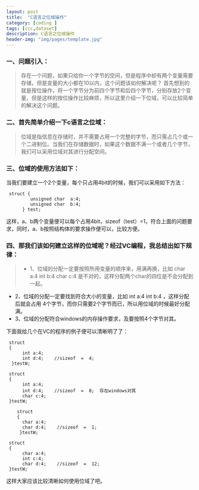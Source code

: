 ```yaml
---
layout: post
title:  "C语言之位域操作"
category: [coding ]
tags: [ccc,dataset]
description: C语言之位域操作
header-img: "img/pages/template.jpg"
---
```


### 一、问题引入：  
>存在一个问题，如果只给你一个字节的空间，但是程序中却有两个变量需要存储，但是变量的大小都在10以内，这个问题该如何解决呢？
首先想到的就是按位操作，将一个字节分为前四个字节和后四个字节，分别存放2个变量，但是这样的按位操作比较麻烦，所以这里介绍一下位域，可以比较简单的解决这个问题。


### 二、首先简单介绍一下c语言之位域：
>位域是指信息在存储时，并不需要占用一个完整的字节，而只需占几个或一个二进制位。当我们在存储数据时，如果这个数据不满一个或者几个字节，我们可以采用位域对其进行分配空间。

### 三、位域的使用方法如下：
当我们要建立一个2个变量，每个只占用4bit的时候，我们可以采用如下方法：

     struct {
             unsigned char  a:4;
             unsigned char  b:4;
          } test;
这样，a、b两个变量便可以每个占用4bit，sizeof（test）=1，符合上面的问题要求，同时，a、b按照结构体的要求操作便可以，比较方便。

### 四、那我们该如何建立这样的位域呢？经过VC编程，我总结出如下规律：

>* 1、位域的分配一定要按照所用变量的顺序来，用满再换，比如   char a:4  int b:4  char c:4  是不对的，这样分配两个char的四位是不会分配到一起。
* 2、位域的分配一定要找到符合大小的变量，比如  int a:4   int b:4 ，这样分配后就会占用 4个字节，而你只需要2个字节而已，所以用位域的时候最好分配满。
* 3、位域的分配符合windows的内存操作要求，及要按照4个字节对其。

下面我给几个在VC的程序的例子便可以清晰明了了：

     struct 
     {
          int a:4;
          int d:4;    //sizeof  =  4; 
      }testW;
    
     struct 
     {
          int a:4;
          int d:4;    //sizeof  =  8;  存在windows对其
          char c:4;
     }testW;
    
        struct 
        {
          char a:4;
          char d:4;    //sizeof  =  1;  
         }testW;
    
     struct 
     {
          char a:4;
          int c:4;
          char d:4;    //sizeof  =  12;  
     }testW;

这样大家应该比较清晰如何使用位域了吧。
